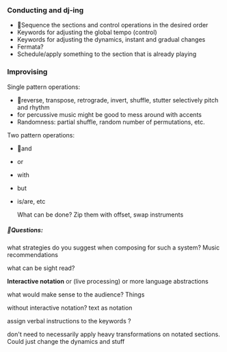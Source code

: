 ### Conducting and dj-ing

- Sequence the sections and control operations in the desired order
- Keywords for adjusting the global tempo (control)
- Keywords for adjusting the dynamics, instant and gradual changes
- Fermata?
- Schedule/apply something to the section that is already playing

### Improvising

Single pattern operations:

- reverse, transpose, retrograde, invert, shuffle, stutter selectively pitch and rhythm
- for percussive music might be good to mess around with accents
- Randomness: partial shuffle, random number of permutations, etc.

Two pattern operations:

- and

- or

- with

- but 

- is/are, etc

  What can be done? Zip them with offset, swap instruments

##### Questions:

what strategies do you suggest when composing for such a system? Music recommendations

what can be sight read?

**Interactive notation** or (live processing) or more language abstractions

what would make sense to the audience? Things

without interactive notation? text as notation

assign verbal instructions to the keywords ?

don't need to necessarily apply heavy transformations on notated sections. Could just change the dynamics and stuff
